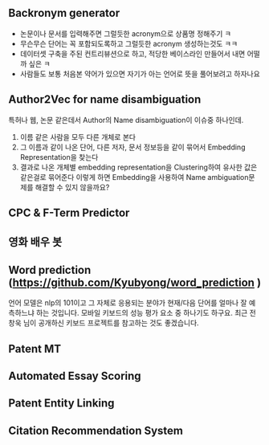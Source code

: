 ## Backronym generator
- 논문이나 문서를 입력해주면 그럴듯한 acronym으로 상품명 정해주기 ㅋ
- 무슨무슨 단어는 꼭 포함되도록하고 그럴듯한 acronym 생성하는것도 ㅋㅋ
- 데이터셋 구축을 주된 컨트리뷰션으로 하고, 적당한 베이스라인 만들어서 내면 어떨까 싶은 ㅋ
- 사람들도 보통 처음본 약어가 있으면 자기가 아는 언어로 뜻을 풀어보려고 하자나요

## Author2Vec for name disambiguation
특허나 웹, 논문 같은데서 Author의 Name disambiguation이 이슈중 하나인데.
1) 이름 같은 사람을 모두 다른 개체로 본다
2) 그 이름과 같이 나온 단어, 다른 저자, 문서 정보등을 같이 묶어서 Embedding Representation을 찾는다
3) 결과로 나온 개체별 embedding representation을 Clustering하여 유사한 값은 같은걸로 묶어준다
이렇게 하면 Embedding을 사용하여 Name ambiguation문제를 해결할 수 있지 않을까요?

## CPC & F-Term Predictor

## 영화 배우 봇

## Word prediction (https://github.com/Kyubyong/word_prediction )
언어 모델은 nlp의 101이고 그 자체로 응용되는 분야가 현재/다음 단어를 얼마나 잘 예측하느냐 하는 것입니다. 모바일 키보드의 성능 평가 요소 중 하나기도 하구요. 최근 전창욱 님이 공개하신 키보드 프로젝트를 참고하는 것도 좋겠습니다.

## Patent MT

## Automated Essay Scoring

## Patent Entity Linking

## Citation Recommendation System

